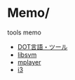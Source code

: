 # Memo/

tools memo

- [DOT言語・ツール](dot.html)
- [libsvm](libsvm.html)
- [mplayer](mplayer.html)
- [i3](i3.md)
